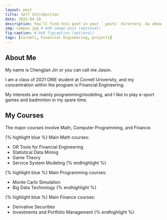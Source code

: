 ```yaml
---
layout: post
title: Self Introduction
date: 2022-04-18
description: You’ll find this post in your `_posts` directory. Go ahead and edit it and re-build the site to see your changes. # Add post description (optional)
img: campus.jpg # Add image post (optional)
fig-caption: # Add figcaption (optional)
tags: [Cornell, Financial Engineering, projects]
---
```


## About Me

My name is Chengjian Jin or you can call me Jason.

I am a class of 2021 ORIE student at Cornell University, and my concentration within the program is Financial Engineering.

My interests are mainly programming/modeling, and I like to play e-sport games 
and badminton in my spare time.

## My Courses

The major courses involve Math, Computer Programming, and Finance.

{% highlight blue %}
Main Math courses: 

* OR Tools for Financial Engineering
* Statistical Data Mining
* Game Theory
* Service System Modeling
{% endhighlight %}

{% highlight blue %}
Main Programming courses: 

* Monte Carlo Simulation
* Big Data Technology
{% endhighlight %}

{% highlight blue %}
Main Finance courses: 

* Derivative Securities
* Investments and Portfolio Management
{% endhighlight %}


